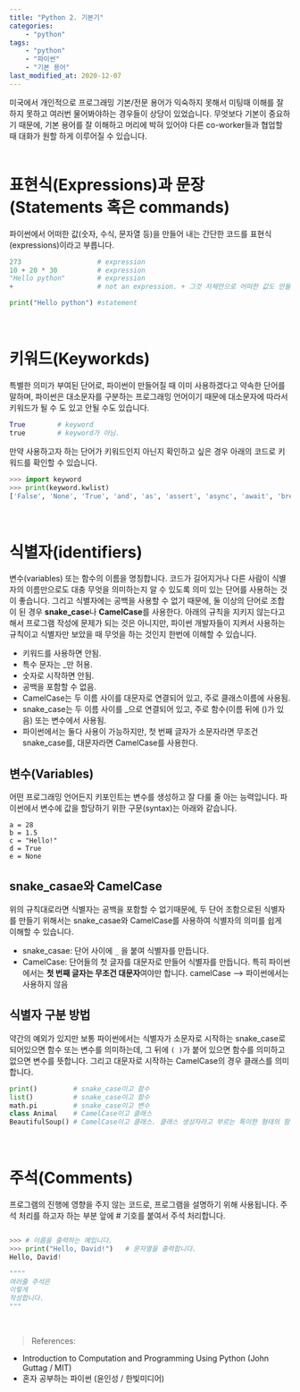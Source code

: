 ```yaml
---
title: "Python 2. 기본기"
categories: 
    - "python"
tags:
    - "python"
    - "파이썬"    
    - "기본 용어"   
last_modified_at: 2020-12-07
---
```


미국에서 개인적으로 프로그래밍 기본/전문 용어가 익숙하지 못해서 미팅때 이해를 잘 하지 못하고 여러번 물어봐야하는 경우들이 상당이 있었습니다. 무엇보다 기본이 중요하기 때문에, 기본 용어를 잘 이해하고 머리에 박혀 있어야 다른 co-worker들과 협업할 때 대화가 원할 하게 이루어질 수 있습니다.
<br>
<br>

# 표현식(Expressions)과 문장(Statements 혹은 commands)
파이썬에서 어떠한 값(숫자, 수식, 문자열 등)을 만들어 내는 간단한 코드를 표현식(expressions)이라고 부릅니다.
```python
273                   # expression
10 + 20 * 30          # expression
"Hello python"        # expression
+                     # not an expression. + 그것 자체만으로 어떠한 값도 만들어 낼 수 없기 때문에 표현식이 아님.

print("Hello python") #statement

```
<br>

# 키워드(Keyworkds)
특별한 의미가 부여된 단어로, 파이썬이 만들어질 때 이미 사용하겠다고 약속한 단어를 말하며, 파이썬은 대소문자를 구분하는 프로그래밍 언어이기 때문에 대소문자에 따라서 키워드가 될 수 도 있고 안될 수도 있습니다.
```python
True        # keyword
true        # keyword가 아님.
```

만약 사용하고자 하는 단어가 키워드인지 아닌지 확인하고 싶은 경우 아래의 코드로 키워드를 확인할 수 있습니다.
```python
>>> import keyword
>>> print(keyword.kwlist)
['False', 'None', 'True', 'and', 'as', 'assert', 'async', 'await', 'break', 'class', 'continue', 'def', 'del', 'elif', 'else', 'except', 'finally', 'for', 'from', 'global', 'if', 'import', 'in', 'is', 'lambda', 'nonlocal', 'not', 'or', 'pass', 'raise', 'return', 'try', 'while', 'with', 'yield'] 
```
<br>

# 식별자(identifiers)
변수(variables) 또는 함수의 이름을 명칭합니다. 코드가 길어지거나 다른 사람이 식별자의 이름만으로도 대충 무엇을 의미하는지 알 수 있도록 의미 있는 단어를 사용하는 것이 좋습니다. 그리고 식별자에는 공백을 사용할 수 없기 때문에, 둘 이상의 단어로 조합이 된 경우 **snake_case**나 **CamelCase**를 사용한다. 아래의 규칙을 지키지 않는다고 해서 프로그램 작성에 문제가 되는 것은 아니지만, 파이썬 개발자들이 지켜서 사용하는 규칙이고 식별자만 보았을 때 무엇을 하는 것인지 한번에 이해할 수 있습니다.
- 키워드를 사용하면 안됨.
- 특수 문자는 _만 허용.
- 숫자로 시작하면 안됨.
- 공백을 포함할 수 없음.
- CamelCase는 두 이름 사이를 대문자로 연결되어 있고, 주로 클래스이름에 사용됨.
- snake_case는 두 이름 사이를 _으로 연결되어 있고, 주로 함수(이름 뒤에 ()가 있음) 또는 변수에서 사용됨.
- 파이썬에서는 둘다 사용이 가능하지만, 첫 번째 글자가 소문자라면 무조건 snake_case를, 대문자라면 CamelCase를 사용한다.

## 변수(Variables)
어떤 프로그래밍 언어든지 키포인트는 변수를 생성하고 잘 다룰 줄 아는 능력입니다. 파이썬에서 변수에 값을 할당하기 위한 구문(syntax)는 아래와 같습니다.
```
a = 28
b = 1.5
c = "Hello!"
d = True
e = None
```

## snake_casae와 CamelCase
위의 규칙대로라면 식별자는 공백을 포함할 수 없기때문에, 두 단어 조함으로된 식별자를 만들기 위해서는 snake_casae와 CamelCase를 사용하여 식별자의 의미를 쉽게 이해할 수 있습니다.
- snake_casae: 단어 사이에 `_` 을 붙여 식별자를 만듭니다.
- CamelCase: 단어들의 첫 글자를 대문자로 만들어 식별자를 만듭니다. 특히 파이썬에서는 **첫 번째 글자는 무조건 대문자**여야만 합니다. camelCase --> 파이썬에서는 사용하지 않음

## 식별자 구분 방법
약간의 예외가 있지만 보통 파이썬에서는 식별자가 소문자로 시작하는 snake_case로 되어있으면 함수 또는 변수를 의미하는데, 그 뒤에 `( )`가 붙어 있으면 함수를 의미하고 없으면 변수를 뜻합니다. 그리고 대문자로 시작하는 CamelCase의 경우 클래스를 의미합니다. 
```python
print()         # snake_case이고 함수
list()          # snake_case이고 함수
math.pi         # snake_case이고 변수
class Animal    # CamelCase이고 클래스
BeautifulSoup() # CamelCase이고 클래스. 클래스 생성자라고 부르는 특이한 형태의 함수임.
```
<br>

# 주석(Comments)
프로그램의 진행에 영향을 주지 않는 코드로, 프로그램을 설명하기 위해 사용됩니다. 주석 처리를 하고자 하는 부분 앞에 # 기호를 붙여서 주석 처리합니다. 
```python

>>> # 이름을 출력하는 예입니다.
>>> print("Hello, David!")   # 문자열을 출력합니다.
Hello, David!

""""
여러줄 주석은
이렇게 
작성합니다.
"""
```
<br>


> References:
- Introduction to Computation and Programming Using Python (John Guttag / MIT)
- 혼자 공부하는 파이썬 (윤인성 / 한빛미디어)